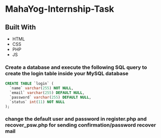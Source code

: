 # MahaYog-Internship-Task
## Built With

- HTML
- CSS
- PHP
- JS

### Create a database and execute the following SQL query to create the login table inside your MySQL database

```sql
CREATE TABLE `login` (
  `name` varchar(255) NOT NULL,
  `email` varchar(255) DEFAULT NULL,
  `password` varchar(255) DEFAULT NULL,
  `status` int(11) NOT NULL
);
```
### change the default user and password in register.php and recover_psw.php for sending confirmation/password recover mail 
